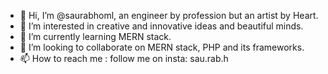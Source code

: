 - 👋 Hi, I’m @saurabhoml, an engineer by profession but an artist by Heart.
- 👀 I’m interested in creative and innovative ideas and beautiful minds.
- 🌱 I’m currently learning MERN stack.
- 💞️ I’m looking to collaborate on MERN stack, PHP and its frameworks.
- 📫 How to reach me : follow me on insta: sau.rab.h

<!---
saurabhoml/saurabhoml is a ✨ special ✨ repository because its `README.md` (this file) appears on your GitHub profile.
You can click the Preview link to take a look at your changes.
--->
